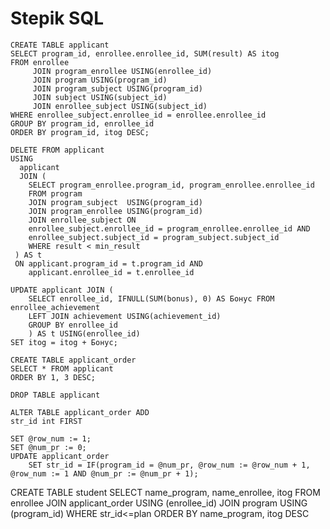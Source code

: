 # Stepik SQL

```
CREATE TABLE applicant
SELECT program_id, enrollee.enrollee_id, SUM(result) AS itog
FROM enrollee
     JOIN program_enrollee USING(enrollee_id)
     JOIN program USING(program_id)
     JOIN program_subject USING(program_id)
     JOIN subject USING(subject_id)
     JOIN enrollee_subject USING(subject_id)
WHERE enrollee_subject.enrollee_id = enrollee.enrollee_id
GROUP BY program_id, enrollee_id
ORDER BY program_id, itog DESC;
```


```
DELETE FROM applicant
USING
  applicant
  JOIN (
    SELECT program_enrollee.program_id, program_enrollee.enrollee_id 
    FROM program
    JOIN program_subject  USING(program_id)
    JOIN program_enrollee USING(program_id)
    JOIN enrollee_subject ON 
    enrollee_subject.enrollee_id = program_enrollee.enrollee_id AND
    enrollee_subject.subject_id = program_subject.subject_id
    WHERE result < min_result
 ) AS t
 ON applicant.program_id = t.program_id AND
    applicant.enrollee_id = t.enrollee_id
```


```
UPDATE applicant JOIN (
    SELECT enrollee_id, IFNULL(SUM(bonus), 0) AS Бонус FROM enrollee_achievement
    LEFT JOIN achievement USING(achievement_id)
    GROUP BY enrollee_id 
    ) AS t USING(enrollee_id)
SET itog = itog + Бонус;
```

```
CREATE TABLE applicant_order
SELECT * FROM applicant
ORDER BY 1, 3 DESC;

DROP TABLE applicant
```


```
ALTER TABLE applicant_order ADD
str_id int FIRST
```

```
SET @row_num := 1;
SET @num_pr := 0;
UPDATE applicant_order
    SET str_id = IF(program_id = @num_pr, @row_num := @row_num + 1, @row_num := 1 AND @num_pr := @num_pr + 1);
```




CREATE TABLE student
SELECT name_program, name_enrollee, itog FROM enrollee
	JOIN applicant_order USING (enrollee_id)
	JOIN program USING (program_id)
WHERE str_id<=plan
ORDER BY name_program, itog DESC
